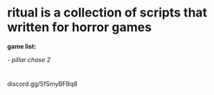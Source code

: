 # ritual is a collection of scripts that written for horror games
**game list:**

*- pillar chase 2*
#
discord.gg/5fSmyBFBq8
